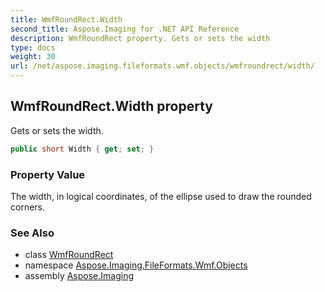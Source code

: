```yaml
---
title: WmfRoundRect.Width
second_title: Aspose.Imaging for .NET API Reference
description: WmfRoundRect property. Gets or sets the width
type: docs
weight: 30
url: /net/aspose.imaging.fileformats.wmf.objects/wmfroundrect/width/
---
```

## WmfRoundRect.Width property

Gets or sets the width.

```csharp
public short Width { get; set; }
```

### Property Value

The width, in logical coordinates, of the ellipse used to draw the rounded corners.

### See Also

* class [WmfRoundRect](../)
* namespace [Aspose.Imaging.FileFormats.Wmf.Objects](../../wmfroundrect/)
* assembly [Aspose.Imaging](../../../)


